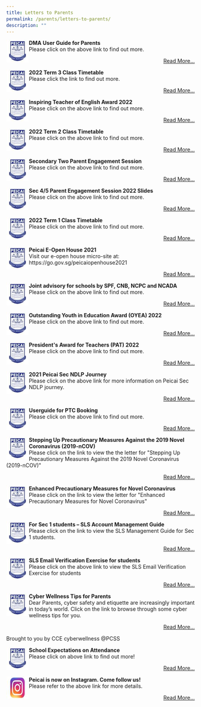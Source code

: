 ```yaml
---
title: Letters to Parents
permalink: /parents/letters-to-parents/
description: ""
---
```


<div><img style="width: 12%;" src="/images/logo.jpg" align = "left" />
<p><strong>DMA User Guide for Parents<br /></strong>Please click on the above link to find out more.</p>
<p style="text-align: right;"><a href="/others/dma-user-guide-for-parents">Read More...</a></p>

<div><img style="width: 12%;" src="/images/logo.jpg" align = "left" />
<p><strong>2022 Term 3 Class Timetable<br /></strong>Please click the link to find out more.</p>
<p style="text-align: right;"><a href="/files/2022_Class_Term%203_for%20website_final.pdf">Read More...</a></p>
<div><img style="width: 12%;" src="/images/logo.jpg" align = "left" />
<p><strong>Inspiring Teacher of English Award 2022<br /></strong>Please click on the above link to find out more.</p>
<p style="text-align: right;"><a href="/others/inspiring-teacher-of-english-award-2022">Read More...</a></p>
<div><img style="width: 12%;" src="/images/logo.jpg" align = "left" />
<p><strong>2022 Term 2 Class Timetable<br /></strong>Please click on the above link to find out more.</p>
<p style="text-align: right;"><a href="/files/2022%20Term%202%20Class_Final_wef%2021%20Mar_v2%20for%20website.pdf">Read More...</a></p>
<div><img style="width: 12%;" src="/images/logo.jpg" align = "left" />
<p><strong>Secondary Two Parent Engagement Session<br /></strong>Please click on the above link to find out more.</p>
<p style="text-align: right;"><a href="/others/secondary-two-parent-engagement-session">Read More...</a></p>
<div><img style="width: 12%;" src="/images/logo.jpg" align = "left" />
<p><strong>Sec 4/5 Parent Engagement Session 2022 Slides<br /></strong>Please click on the above link to find out more.</p>
<p style="text-align: right;"><a href="/others/sec-4-5-parent-engagement-session-2022">Read More...</a></p>
<div><img style="width: 12%;" src="/images/logo.jpg" align = "left" />
<p><strong>2022 Term 1 Class Timetable<br /></strong>Please click on the above link to find out more.</p>
<p style="text-align: right;"><a href="/files/2022%20Term%201%20Class_Final%20For%20Website.pdf">Read More...</a></p>
<div><img style="width: 12%;" src="/images/logo.jpg" align = "left" />
<p><strong>Peicai E-Open House 2021<br /></strong>Visit our e-open house micro-site at: https://go.gov.sg/peicaiopenhouse2021</p>
<p style="text-align: right;"><a href="https://sites.google.com/moe.edu.sg/peicaisecondaryschool/home?authuser=0">Read More...</a></p>
<div><img style="width: 12%;" src="/images/logo.jpg" align = "left" />
<p><strong>Joint advisory for schools by SPF, CNB, NCPC and NCADA<br /></strong>Please click on the above link to find out more.</p>
<p style="text-align: right;"><a href="/files/Joint%20Advisory%20Dec%202021.pdf">Read More...</a></p>
<div><img style="width: 12%;" src="/images/logo.jpg" align = "left" />
<p><strong>Outstanding Youth in Education Award (OYEA) 2022<br /></strong>Please click on the above link to find out more.</p>
<p style="text-align: right;"><a href="/others/oyea-2022">Read More...</a></p>
<div><img style="width: 12%;" src="/images/logo.jpg" align = "left" />
<p><strong>President's Award for Teachers (PAT) 2022<br /></strong>Please click on the above link to find out more.</p>
<p style="text-align: right;"><a href="/others/pat-2022">Read More...</a></p>
<div><img style="width: 12%;" src="/images/logo.jpg" align = "left" />
<p><strong>2021 Peicai Sec NDLP Journey<br /></strong>Please click on the above link for more information on Peicai Sec NDLP journey.</p>
<p style="text-align: right;"><a href="https://sites.google.com/moe.edu.sg/ndlpforparents/home">Read More...</a></p>
<div><img style="width: 12%;" src="/images/logo.jpg" align = "left" />
<p><strong>Userguide for PTC Booking<br /></strong>Please click on the above link to find out more.</p>
<p style="text-align: right;"><a href="/files/Userguide%20for%20PTC%20Booking.pdf">Read More...</a></p>
<div><img style="width: 12%;" src="/images/logo.jpg" align = "left" />
<p><strong>Stepping Up Precautionary Measures Against the 2019 Novel Coronavirus (2019-nCOV)<br /></strong>Please click on the link to view the the letter for "Stepping Up Precautionary Measures Against the 2019 Novel Coronavirus (2019-nCOV)"</p>
<p style="text-align: right;"><a href="/files/Stepping%20Up%20Precautionary%20Measures%20Against%20the%202019%20Novel%20Coronavirus%20(2019-nCOV).pdf">Read More...</a></p>
<div><img style="width: 12%;" src="/images/logo.jpg" align = "left" />
<p><strong>Enhanced Precautionary Measures for Novel Coronavirus<br /></strong>Please click on the link to view the letter for "Enhanced Precautionary Measures for Novel Coronavirus"</p>
<p style="text-align: right;"><a href="/files/Enhanced%20school%20measures%20for%20novel%20coronavirus.pdf">Read More...</a></p>
<div><img style="width: 12%;" src="/images/logo.jpg" align = "left" />
<p><strong>For Sec 1 students – SLS Account Management Guide<br /></strong>Please click on the link to view the SLS Management Guide for Sec 1 students.</p>
<p style="text-align: right;"><a href="/files/SLS%20Account%20Management%20-%20Guide%20for%20Sec%201%20Students.pdf">Read More...</a></p>
<div><img style="width: 12%;" src="/images/logo.jpg" align = "left" />
<p><strong>SLS Email Verification Exercise for students<br /></strong>Please click on the above link to view the SLS Email Verification Exercise for students</p>
<p style="text-align: right;"><a href="/files/SLS%20Email%20Verification%20by%20Sec-JC%20students_PCSS%20edited%20v3_May%2024.pdf">Read More...</a></p>
<div><img style="width: 12%;" src="/images/logo.jpg" align = "left" />
<p><strong>Cyber Wellness Tips for Parents<br /></strong>Dear Parents, cyber safety and etiquette are increasingly important in today’s world. 
Click on the link to browse through some cyber wellness tips for you.
<p style="text-align: right;"><a href="/curriculum/subject-areas/citizenship-n-character-education/cyber-wellness/cyber-wellness-tips-for-parents-2019">Read More...</a></p>
Brought to you by CCE cyberwellness @PCSS</p>
<div><img style="width: 12%;" src="/images/logo.jpg" align = "left" />
<p><strong>School Expectations on Attendance<br /></strong>Please click on above link to find out more!</p>
<p style="text-align: right;"><a href="/files/Letter%20on%20Attendance%20(Term%203,%202018)_PCSS.pdf">Read More...</a></p>
<div><img style="width: 12%;" src="/images/ig.jpg" align = "left" />
<p><strong>Peicai is now on Instagram. Come follow us!<br /></strong>Please refer to the above link for more details.</p>
<p style="text-align: right;"><a href="https://www.instagram.com/peicai_official/">Read More...</a></p>